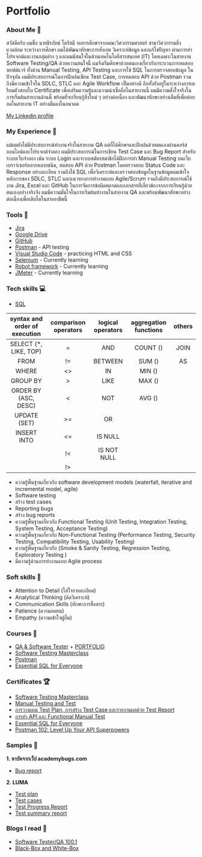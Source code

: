 # Portfolio

### About Me 👋
สวัสดีครับ ผมชื่อ นายธีรภัทธ์ โตรัสมี
จบการศึกษาจากคณะวิศวกรรมศาสตร์ สาขาวิศวกรรมสิ่งแวดล้อม
ระหว่างการศึกษา ผมได้พัฒนาทักษะการสังเกต วิเคราะห์ข้อมูล และแก้ไขปัญหา ผ่านการทำโปรเจกต์และงานกลุ่มต่าง ๆ และผมมีสนใจในด้านเทคโนโลยีสารสนเทศ (IT) โดยเฉพาะในสายงาน Software Testing/QA
ด้วยความสนใจนี้ ผมจึงเริ่มศึกษาด้วยตนเองเกี่ยวกับกระบวนการทดสอบซอฟต์แวร์ ทั้งด้าน Manual Testing, API Testing และการใช้ SQL ในการตรวจสอบข้อมูล
ในปัจจุบัน ผมมีประสบการณ์ในการฝึกฝนเขียน Test Case, การทดสอบ API ด้วย Postman รวมถึงมีความเข้าใจใน SDLC, STLC และ Agile Workflow เป็นอย่างดี อีกทั้งยังอยู่ในระหว่างการเตรียมตัวสอบใบ Certificate เพื่อเสริมความรู้และความน่าเชื่อถือในสายงานนี้
ผมมีความตั้งใจจริงในการเริ่มต้นสายงานด้านนี้ พร้อมที่จะเรียนรู้สิ่งใหม่ ๆ อย่างต่อเนื่อง และพัฒนาทักษะอย่างเต็มที่เพื่อต่อยอดในสายงาน IT อย่างมั่นคงในอนาคต

[My Linkedin profile](https://www.linkedin.com/in/teerapat-toratsamee-aba91636a/)

### My Experience 🏢
แม้ผมยังไม่มีประสบการณ์ทำงานจริงในสายงาน QA แต่ก็ได้ศึกษาและฝึกฝนด้วยตนเองผ่านคอร์สออนไลน์และโปรเจกต์จำลอง
ผมมีประสบการณ์ในการเขียน Test Case และ Bug Report สำหรับระบบเว็บจำลอง เช่น ระบบ Login และระบบสมัครสมาชิกได้ฝึกการทำ Manual Testing บนเว็บเบราว์เซอร์หลากหลายชนิด, ทดสอบ API ด้วย Postman โดยตรวจสอบ Status Code และ Response อย่างละเอียด รวมถึงใช้ SQL เพื่อวิเคราะห์และตรวจสอบข้อมูลในฐานข้อมูลผมเข้าใจหลักการของ SDLC, STLC และแนวทางการทำงานแบบ Agile/Scrum รวมถึงมีประสบการณ์ใช้งาน Jira, Excel และ GitHub ในการจัดการข้อผิดพลาดและเอกสารที่เกี่ยวข้องจากการเรียนรู้ด้วยตนเองอย่างจริงจัง ผมมีความมั่นใจในการเริ่มต้นทำงานในสายงาน QA และพร้อมพัฒนาทักษะอย่างต่อเนื่องเพื่อเติบโตในสายอาชีพนี้

### Tools 🔧
- [Jira](https://www.atlassian.com/pl/software/jira)
- [Google Drive](https://workspace.google.com/intl/pl_pl/products/drive/)
- [GitHub](https://github.com/)
- [Postman](https://www.postman.com/) - API testing
- [Visual Studio Code](https://code.visualstudio.com/) - practicing HTML and CSS
- [Selenium](https://www.selenium.dev/) - Currently learning
- [Robot framework](https://robotframework.org/) - Currently learning
- [JMeter](https://jmeter.apache.org/) - Currently learning

### Tech skills 💻
- [SQL](https://support.microsoft.com/pl-pl/topic/j%C4%99zyk-access-sql-podstawowe-poj%C4%99cia-s%C5%82ownictwo-i-sk%C5%82adnia-444d0303-cde1-424e-9a74-e8dc3e460671)

| syntax and order of execution | comparison operators | logical operators | aggregation functions | others
|:-----------------------------:|:--------------------:|:-----------------:|:---------------------:|:-------:|
| SELECT (*, LIKE, TOP)         |          =           |    AND            |       COUNT ()        | JOIN    |
| FROM                          |         !=           |   BETWEEN         |        SUM ()         | AS      |
| WHERE                         |         <>           |    IN             |        MIN ()         |         |
| GROUP BY                      |          >           |    LIKE           |        MAX ()         |         |
| ORDER BY (ASC, DESC)          |          <           |    NOT            |        AVG ()         |         |
| UPDATE (SET)                  |         >=           |    OR             |                       |         |
| INSERT INTO                   |         <=           |    IS NULL        |                       |         |
|                               |         !<           |    IS NOT NULL    |                       |         |
|                               |         !>           |                   |                       |         |

* ความรู้พื้นฐานเกี่ยวกับ software development models (waterfall, iterative and incremental model, agile)
* Software testing
* สร้าง test cases
* Reporting bugs
* สร้าง bug reports
* ความรู้พื้นฐานเกี่ยวกับ Functional Testing (Unit Testing, Integration Testing, System Testing, Acceptance Testing)
* ความรู้พื้นฐานเกี่ยวกับ Non-Functional Testing (Performance Testing, Security Testing, Compatibility Testing, Usability Testing)
* ความรู้พื้นฐานเกี่ยวกับ (Smoke & Sanity Testing, Regression Testing, Exploratory Testing )
* มีความรู้ด้านการทำงานแบบ Agile process

### Soft skills 📁
* Attention to Detail (ใส่ใจรายละเอียด)
* Analytical Thinking (คิดวิเคราะห์)
* Communication Skills (ทักษะการสื่อสาร)
* Patience (ความอดทน)
* Empathy (ความเข้าใจผู้อื่น)

### Courses 📓
* [QA & Software Tester](https://futureskill.co/learning-path/detail/515) + [PORTFOLIO](https://github.com/teerapatford46/QA_Course.git)
* [Software Testing Masterclass](https://www.udemy.com/course/software-testing-masterclass-from-novice-to-expert/?couponCode=ST17MT70725A)
* [Postman](https://school.borntodev.com/course/essential-sql-for-everyone)
* [Essential SQL for Everyone](https://school.borntodev.com/course/essential-sql-for-everyone)

### Certificates 🏆
* [Software Testing Masterclass](https://www.udemy.com/certificate/UC-0aa752eb-bb79-4736-b4c0-363a71882948/)
* [Manual Testing and Test](https://app.futureskill.co/api/certificate?courseId=712&userId=251204)
* [การวางแผน Test Plan, การสร้าง Test Case และรายงานผลด้วย Test Report](https://app.futureskill.co/api/certificate?courseId=714&userId=251204)
* [การทำ API และ Functional Manual Test](https://app.futureskill.co/api/certificate?courseId=713&userId=251204)
* [Essential SQL for Everyone](https://school.borntodev.com/certificate/COsto74f8FCB)
* [Postman 102: Level Up Your API Superpowers](https://school.borntodev.com/certificate/xvfeYoxzAAVa)

### Samples 🔬
**1. หาบัคจากเว็ป academybugs.com**
* [Bug report](https://docs.google.com/spreadsheets/d/1Gq_3hQ2DsvLRgKprU6Av8k2aAmb7un4qJyQY_10gs1A/edit?usp=sharing)

**2. LUMA**
* [Test plan](https://drive.google.com/file/d/1yImqWHJovWGgs37Ta_oLZXMg2QETSiJZ/view?usp=sharing)
* [Test cases](https://docs.google.com/spreadsheets/d/1IbZvEvj4IO4au9Xi_5YEV1Z-PxAGlWEK6dCY0LU5L3c/edit?usp=sharing)
* [Test Progress Report](https://docs.google.com/spreadsheets/d/1QCCFVQXGNm9b95_IYrk0X8DVU4F4J1WR_OehPanmmK0/edit?usp=sharing)
* [Test summary report](https://drive.google.com/file/d/1IojqsdrEHhwSNLuwN-z7CkYR99jjud9R/view?usp=sharing)

### Blogs I read 📰
* [Software Tester/QA 100.1](https://medium.com/doppiotech/software-tester-qa-100-1-cd076d065907)
* [Black-Box and White-Box](https://medium.com/kbtg-life/%E0%B9%80%E0%B8%97%E0%B8%84%E0%B8%99%E0%B8%B4%E0%B8%84%E0%B8%81%E0%B8%B2%E0%B8%A3%E0%B8%AD%E0%B8%AD%E0%B8%81%E0%B9%81%E0%B8%9A%E0%B8%9A-test-case-%E0%B8%94%E0%B9%89%E0%B8%A7%E0%B8%A2-black-box-%E0%B9%81%E0%B8%A5%E0%B8%B0-white-box-techniques-9978d1387e1)


